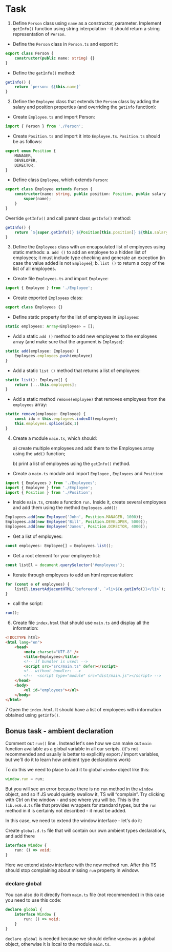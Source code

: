 # Task

1.  Define `Person` class using `name` as a constructor, parameter. Implement `getInfo()` function using string interpolation - it should return a string representation of `Person`.

- Define the `Person` class in `Person.ts` and export it:

```ts
export class Person {
	constructor(public name: string) {}
}
```

- Define the `getInfo()` method:

```ts
getInfo() {
	return `person: ${this.name}`
}
```

2.  Define the `Employee` class that extends the `Person` class by adding the salary and position properties (and overriding the `getInfo` function):

- Create `Employee.ts` and import Person:

```ts
import { Person } from './Person';
```

- Create `Position.ts` and import it into `Employee.ts`. `Position.ts` should be as follows:

```ts
export enum Position {
	MANAGER,
	DEVELOPER,
	DIRECTOR,
}
```

- Define class `Employee`, which extends `Person`:

```ts
export class Employee extends Person {
	constructor(name: string, public position: Position, public salary: number) {
		super(name);
	}
}
```

Override `getInfo()` and call parent class `getInfo()` method:

```ts
getInfo() {
	return `${super.getInfo()} ${Position[this.position]} ${this.salary}`
}
```

3. Define the `Employees` class with an encapsulated list of employees using static methods:
   a. `add ()` to add an employee to a hidden list of employees; it must include type checking and generate an exception (in case the value added is not `Employee`);
   b. `list ()` to return a copy of the list of all employees.

- Create file `Employees.ts` and import `Employee`:

```ts
import { Employee } from './Employee';
```

- Create exported `Employees` class:

```ts
export class Employees {}
```

- Define static property for the list of employees in `Employees`:

```ts
static employees: Array<Employee> = [];
```

- Add a static `add ()` method to add new employees to the employees array (and make sure that the argument is `Employee`):

```ts
static add(employee: Employee) {
	Employees.employees.push(employee)
}
```

- Add a static `list ()` method that returns a list of employees:

```ts
static list(): Employee[] {
	return [...this.employees];
}
```

- Add a static method `remove(employee)` that removes employees from the `employees` array:

```ts
static remove(employee: Employee) {
	const idx = this.employees.indexOf(employee);
	this.employees.splice(idx,1)
}
```

4. Create a module `main.ts`, which should:

   a) create multiple employees and add them to the Employees array using the `add()` function;

   b) print a list of employees using the `getInfo()` method.

- Create a `main.ts` module and import `Employee` , `Employees` and `Position`:

```ts
import { Employees } from './Employees';
import { Employee } from './Employee';
import { Position } from './Position';
```

- Inside `main.ts`, create a function `run.` Inside it, create several employees and add them using the method `Employees.add()`:

```ts
Employees.add(new Employee('John', Position.MANAGER, 1000));
Employees.add(new Employee('Bill', Position.DEVELOPER, 5000));
Employees.add(new Employee('James', Position.DIRECTOR, 4000));
```

- Get a list of employees:

```ts
const employees: Employee[] = Employees.list();
```

- Get a root element for your employee list:

```ts
const listEl = document.querySelector('#employees');
```

- Iterate through employees to add an html representation:

```ts
for (const e of employees) {
	listEl.insertAdjacentHTML('beforeend', `<li>${e.getInfo()}</li>`);
}
```

- call the script:

```ts
run();
```

6. Create file `index.html` that should use `main.ts` and display all the information:

```html
<!DOCTYPE html>
<html lang="en">
	<head>
		<meta charset="UTF-8" />
		<title>Employees</title>
		<!-- if bundler is used: -->
		<script src="src/main.ts" defer></script>
		<!-- without bundler: -->
		<!--  <script type="module" src="dist/main.js"></script> -->
	</head>
	<body>
		<ul id="employees"></ul>
	</body>
</html>
```

7 Open the `index.html`. It should have a list of employees with information obtained using `getInfo()`.

## Bonus task - ambient declaration

Comment out `run()` line . Instead let's see how we can make out `main` function available as a global variable in all our scripts. (it's not recommended and usually is better to explicitly export / import variables, but we'll do it to learn how ambient type declarations work)

To do this we need to place to add it to global `window` object like this:

```ts
window.run = run;
```

But you will see an error because there is no `run` method in the `window` object, and so if JS would quietly swallow it, TS will “complain”. Try clicking with Ctrl on the window - and see where you will be. This is the `lib.es6.d.ts` file that provides wrappers for standard types, but the `run` method in it is certainly not described - it must be added.

In this case, we need to extend the window interface - let's do it:

Create `global.d.ts` file that will contain our own ambient types declarations, and add there

```ts
interface Window {
	run: () => void;
}
```

Here we extend `Window` interface with the new method run. After this TS should stop complaining about missing `run` property in window.

### declare global

You can also do it directly from `main.ts` file (not recommended) in this case you need to use this code:

```ts
declare global {
	interface Window {
		run: () => void;
	}
}
```

`declare global` is needed because we should define `window` as a global object, otherwise it is local to the module `main.ts`.
